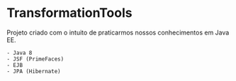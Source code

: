 # TransformationTools

Projeto criado com o intuito de praticarmos nossos conhecimentos em Java EE.

	- Java 8
	- JSF (PrimeFaces)
	- EJB
	- JPA (Hibernate)
